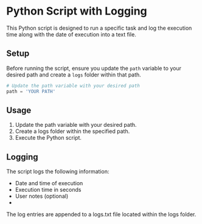# Python Script with Logging

This Python script is designed to run a specific task and log the execution time along with the date of execution into a text file.

## Setup

Before running the script, ensure you update the `path` variable to your desired path and create a `logs` folder within that path.

```python
# Update the path variable with your desired path
path = 'YOUR PATH'
```

## Usage

1. Update the path variable with your desired path.
2. Create a logs folder within the specified path.
3. Execute the Python script.

## Logging
The script logs the following information:

- Date and time of execution
- Execution time in seconds
- User notes (optional)
- 
The log entries are appended to a logs.txt file located within the logs folder.
